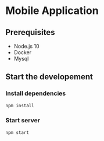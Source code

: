 # Mobile Application

## Prerequisites

* Node.js 10
* Docker
* Mysql

## Start the developement

### Install dependencies

``` bash
npm install
```

### Start server

```bash
npm start
